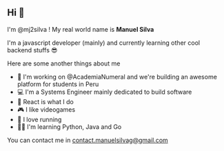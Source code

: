 ## Hi 👋

I'm @mj2silva ! My real world name is **Manuel Silva**

I'm a javascript developer (mainly) and currently learning other cool backend stuffs 😎

Here are some another things about me

- 👷 I'm working on @AcademiaNumeral and we're building an awesome platform for students in Peru
- 💻 I'm a Systems Engineer mainly dedicated to build software
- 💙 React is what I do
- 🎮 I like videogames
- 🏃 I love running
- 👨‍🎓 I'm learning Python, Java and Go

You can contact me in contact.manuelsilvag@gmail.com

<!--
**msilvag/msilvag** is a ✨ _special_ ✨ repository because its `README.md` (this file) appears on your GitHub profile.

Here are some ideas to get you started:

- 🔭 I’m currently working on ...
- 🌱 I’m currently learning ...
- 👯 I’m looking to collaborate on ...
- 🤔 I’m looking for help with ...
- 💬 Ask me about ...
- 📫 How to reach me: ...
- 😄 Pronouns: ...
- ⚡ Fun fact: ...
-->
